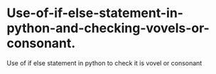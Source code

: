 # Use-of-if-else-statement-in-python-and-checking-vovels-or-consonant.
Use of if else statement in python to check it is vovel or consonant 
